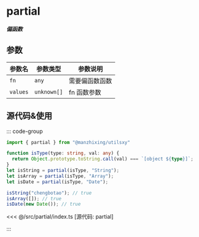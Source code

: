 # partial

**_偏函数_**

## 参数

| 参数名 | 参数类型 | 参数说明       |
| ------ | -------- | -------------- |
| `fn`   | `any`    | 需要偏函数函数 |
| `values` | `unknown[]`  | fn 函数参数    |

## 源代码&使用

::: code-group

```ts [使用]
import { partial } from "@manzhixing/utilsxy"

function isType(type: string, val: any) {
  return Object.prototype.toString.call(val) === `[object ${type}]`;
}
let isString = partial(isType, "String");
let isArray = partial(isType, "Array");
let isDate = partial(isType, "Date");

isString("chengbotao"); // true
isArray([]); // true
isDate(new Date()); // true
```

<<< @/src/partial/index.ts [源代码: partial]

:::

